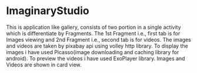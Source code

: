 # ImaginaryStudio
This is application like gallery, consists of two portion in a single activity which is differentiate by Fragments.
The 1st Fragment i.e., first tab is for Images viewing and 2nd Fragment i.e., second tab is for videos.
The images and videos are taken by pixabay api using volley http library.
To display the images i have used Picasso(image downloading and caching library for android).
To preview the videos i have used ExoPlayer library.
Images and Videos are shown in card view.
